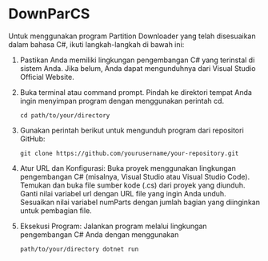 # DownParCS


Untuk menggunakan program Partition Downloader yang telah disesuaikan dalam bahasa C#, ikuti langkah-langkah di bawah ini:

1. Pastikan Anda memiliki lingkungan pengembangan C# yang terinstal di sistem Anda. Jika belum, Anda dapat mengunduhnya dari Visual Studio Official Website.

2. Buka terminal atau command prompt.
   Pindah ke direktori tempat Anda ingin menyimpan program dengan menggunakan perintah cd.
   ```
   cd path/to/your/directory
   ```
3. Gunakan perintah berikut untuk mengunduh program dari repositori GitHub:
   ```
   git clone https://github.com/yourusername/your-repository.git
   ```

4. Atur URL dan Konfigurasi:
   Buka proyek menggunakan lingkungan pengembangan C# (misalnya, Visual Studio atau Visual Studio Code).
   Temukan dan buka file sumber kode (.cs) dari proyek yang diunduh.
   Ganti nilai variabel url dengan URL file yang ingin Anda unduh.
   Sesuaikan nilai variabel numParts dengan jumlah bagian yang diinginkan untuk pembagian file.
   
5. Eksekusi Program:
   Jalankan program melalui lingkungan pengembangan C# Anda dengan menggunakan
   ```
   path/to/your/directory dotnet run
   ```
   
